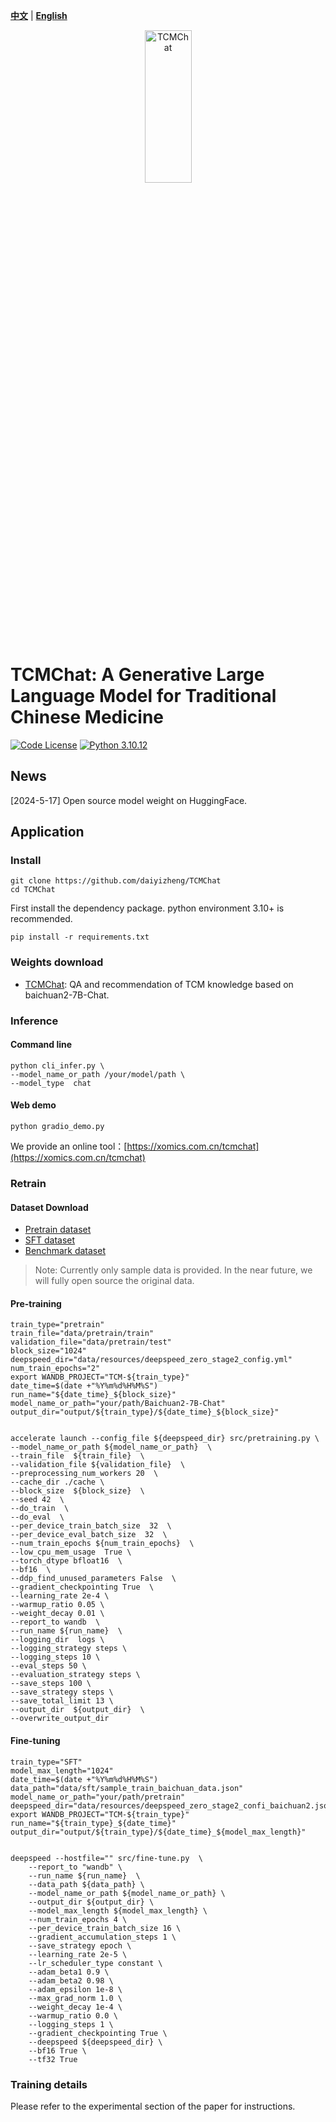 [**中文**](./README_ZH.md) | [**English**](./README.md)

<p align="center" width="100%">
<a href="https://github.com/daiyizheng/TCMChat" target="_blank"><img src="./logo.png" alt="TCMChat" style="width: 25%; min-width: 300px; display: block; margin: auto;"></a>
</p>

# TCMChat: A Generative Large Language Model for Traditional Chinese Medicine

[![Code License](https://img.shields.io/badge/Code%20License-Apache_2.0-green.svg)](https://github.com/SCIR-HI/Huatuo-Llama-Med-Chinese/blob/main/LICENSE) [![Python 3.10.12](https://img.shields.io/badge/python-3.10.12-blue.svg)](https://www.python.org/downloads/release/python-390/)

## News

[2024-5-17] Open source model weight on HuggingFace.                 

## Application

### Install

```
git clone https://github.com/daiyizheng/TCMChat
cd TCMChat
```
First install the dependency package. python environment 3.10+ is recommended.

```
pip install -r requirements.txt
```

### Weights download

- [TCMChat](https://huggingface.co/daiyizheng/TCMChat): QA and recommendation of TCM knowledge based on baichuan2-7B-Chat.

### Inference

#### Command line

```
python cli_infer.py \
--model_name_or_path /your/model/path \
--model_type  chat
```

#### Web demo

```
python gradio_demo.py
```

We provide an online tool：[https://xomics.com.cn/tcmchat](https://xomics.com.cn/tcmchat)


### Retrain

#### Dataset Download

- [Pretrain dataset](https://github.com/ZJUFanLab/TCMChat/tree/master/data/pretrain) 
- [SFT dataset](https://github.com/ZJUFanLab/TCMChat/tree/master/data/sft)
- [Benchmark dataset](https://github.com/ZJUFanLab/TCMChat/tree/master/data/evaluate)

> Note: Currently only sample data is provided. In the near future, we will fully open source the original data.


#### Pre-training

```shell
train_type="pretrain"
train_file="data/pretrain/train"
validation_file="data/pretrain/test"
block_size="1024"
deepspeed_dir="data/resources/deepspeed_zero_stage2_config.yml"
num_train_epochs="2"
export WANDB_PROJECT="TCM-${train_type}"
date_time=$(date +"%Y%m%d%H%M%S")
run_name="${date_time}_${block_size}"
model_name_or_path="your/path/Baichuan2-7B-Chat"
output_dir="output/${train_type}/${date_time}_${block_size}"


accelerate launch --config_file ${deepspeed_dir} src/pretraining.py \
--model_name_or_path ${model_name_or_path}  \
--train_file  ${train_file}  \
--validation_file ${validation_file}  \
--preprocessing_num_workers 20  \
--cache_dir ./cache \
--block_size  ${block_size}  \
--seed 42  \
--do_train  \
--do_eval  \
--per_device_train_batch_size  32  \
--per_device_eval_batch_size  32  \
--num_train_epochs ${num_train_epochs}  \
--low_cpu_mem_usage  True \
--torch_dtype bfloat16  \
--bf16  \
--ddp_find_unused_parameters False  \
--gradient_checkpointing True  \
--learning_rate 2e-4 \
--warmup_ratio 0.05 \
--weight_decay 0.01 \
--report_to wandb  \
--run_name ${run_name}  \
--logging_dir  logs \
--logging_strategy steps \
--logging_steps 10 \
--eval_steps 50 \
--evaluation_strategy steps \
--save_steps 100 \
--save_strategy steps \
--save_total_limit 13 \
--output_dir  ${output_dir}  \
--overwrite_output_dir
```

#### Fine-tuning

```shell
train_type="SFT"
model_max_length="1024"
date_time=$(date +"%Y%m%d%H%M%S")
data_path="data/sft/sample_train_baichuan_data.json"
model_name_or_path="your/path/pretrain"
deepspeed_dir="data/resources/deepspeed_zero_stage2_confi_baichuan2.json"
export WANDB_PROJECT="TCM-${train_type}"
run_name="${train_type}_${date_time}"
output_dir="output/${train_type}/${date_time}_${model_max_length}"


deepspeed --hostfile="" src/fine-tune.py  \
    --report_to "wandb" \
    --run_name ${run_name}  \
    --data_path ${data_path} \
    --model_name_or_path ${model_name_or_path} \
    --output_dir ${output_dir} \
    --model_max_length ${model_max_length} \
    --num_train_epochs 4 \
    --per_device_train_batch_size 16 \
    --gradient_accumulation_steps 1 \
    --save_strategy epoch \
    --learning_rate 2e-5 \
    --lr_scheduler_type constant \
    --adam_beta1 0.9 \
    --adam_beta2 0.98 \
    --adam_epsilon 1e-8 \
    --max_grad_norm 1.0 \
    --weight_decay 1e-4 \
    --warmup_ratio 0.0 \
    --logging_steps 1 \
    --gradient_checkpointing True \
    --deepspeed ${deepspeed_dir} \
    --bf16 True \
    --tf32 True
```

### Training details

Please refer to the experimental section of the paper for instructions.




